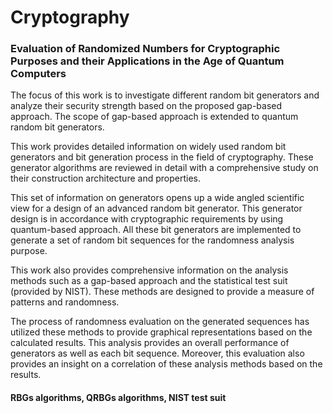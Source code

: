 # Cryptography
### Evaluation of Randomized Numbers for Cryptographic Purposes and their Applications in the Age of Quantum Computers

The focus of this work is to investigate different random bit generators and analyze
their security strength based on the proposed gap-based approach. The scope of
gap-based approach is extended to quantum random bit generators.

This work provides detailed information on widely used random bit generators and
bit generation process in the field of cryptography. These generator algorithms are
reviewed in detail with a comprehensive study on their construction architecture
and properties.

This set of information on generators opens up a wide angled scientific view
for a design of an advanced random bit generator. This generator design is in accordance
with cryptographic requirements by using quantum-based approach. All
these bit generators are implemented to generate a set of random bit sequences for
the randomness analysis purpose.

This work also provides comprehensive information on the analysis methods such
as a gap-based approach and the statistical test suit (provided by NIST). These methods are designed to
provide a measure of patterns and randomness.

The process of randomness evaluation on the generated sequences has utilized these
methods to provide graphical representations based on the calculated results. This
analysis provides an overall performance of generators as well as each bit sequence.
Moreover, this evaluation also provides an insight on a correlation of these analysis
methods based on the results.

#### RBGs algorithms, QRBGs algorithms, NIST test suit 